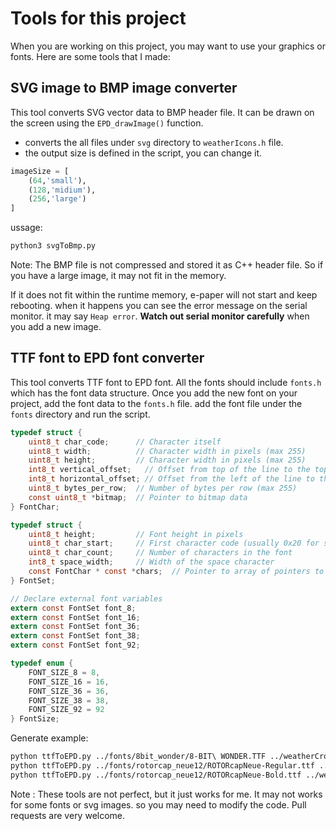 # Tools for this project

When you are working on this project, you may want to use your graphics or fonts.
Here are some tools that I made:

## SVG image to BMP image converter
This tool converts SVG vector data to BMP header file.
It can be drawn on the screen using the `EPD_drawImage()` function.

- converts the all files under `svg` directory to `weatherIcons.h` file.
- the output size is defined in the script, you can change it.
```python
imageSize = [
    (64,'small'),
    (128,'midium'),
    (256,'large')
]
```

ussage:
```bash
python3 svgToBmp.py
```

Note: The BMP file is not compressed and stored it as C++ header file.
So if you have a large image, it may not fit in the memory.

If it does not fit within the runtime memory, e-paper will not start and keep rebooting.
when it happens you can see the error message on the serial monitor. it may say `Heap error`.
**Watch out serial monitor carefully** when you add a new image.


## TTF font to EPD font converter
This tool converts TTF font to EPD font.
All the fonts should include `fonts.h` which has the font data structure.
Once you add the new font on your project, add the font data to the `fonts.h` file.
add the font file under the `fonts` directory and run the script.

```c
typedef struct {
    uint8_t char_code;      // Character itself
    uint8_t width;          // Character width in pixels (max 255)
    uint8_t height;         // Character width in pixels (max 255)
    int8_t vertical_offset;   // Offset from top of the line to the top of the character (could be negative)
    int8_t horizontal_offset; // Offset from the left of the line to the left of the character (could be negative) AKA kerning
    uint8_t bytes_per_row;  // Number of bytes per row (max 255)
    const uint8_t *bitmap;  // Pointer to bitmap data
} FontChar;

typedef struct {
    uint8_t height;         // Font height in pixels
    uint8_t char_start;     // First character code (usually 0x20 for space)
    uint8_t char_count;     // Number of characters in the font
    int8_t space_width;     // Width of the space character
    const FontChar * const *chars;  // Pointer to array of pointers to FontChar structs
} FontSet;

// Declare external font variables
extern const FontSet font_8;
extern const FontSet font_16;
extern const FontSet font_36;
extern const FontSet font_38;
extern const FontSet font_92;

typedef enum {
    FONT_SIZE_8 = 8,
    FONT_SIZE_16 = 16,
    FONT_SIZE_36 = 36,
    FONT_SIZE_38 = 38,
    FONT_SIZE_92 = 92
} FontSize;
```

Generate example:
```bash
python ttfToEPD.py ../fonts/8bit_wonder/8-BIT\ WONDER.TTF ../weatherCrow5.7/font8.cpp 8
python ttfToEPD.py ../fonts/rotorcap_neue12/ROTORcapNeue-Regular.ttf ../weatherCrow5.7/font12.cpp 12
python ttfToEPD.py ../fonts/rotorcap_neue12/ROTORcapNeue-Bold.ttf ../weatherCrow5.7/font24.cpp 24
```

Note : These tools are not perfect, but it just works for me.
It may not works for some fonts or svg images. so you may need to modify the code.
Pull requests are very welcome.